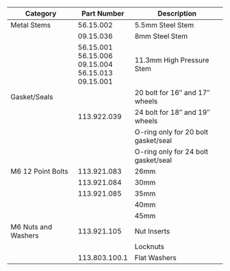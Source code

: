 | Category | Part Number | Description |
| ---- | ---- | ---- |
| Metal Stems | 56.15.002 | 5.5mm Steel Stem |
| | 09.15.036 | 8mm Steel Stem |
| | 56.15.001<br />56.15.006<br />09.15.004<br />56.15.013<br />09.15.001 | 11.3mm High Pressure Stem |
| Gasket/Seals | | 20 bolt for 16″ and 17″ wheels |
| | 113.922.039 | 24 bolt for 18″ and 19″ wheels |
| | | O-ring only for 20 bolt gasket/seal |
| | | O-ring only for 24 bolt gasket/seal |
| M6 12 Point Bolts | 113.921.083 | 26mm |
| | 113.921.084 | 30mm |
| | 113.921.085 | 35mm |
| | | 40mm |
| | | 45mm |
| M6 Nuts and Washers | 113.921.105 | Nut Inserts |
| | | Locknuts |
| | 113.803.100.1 | Flat Washers |
